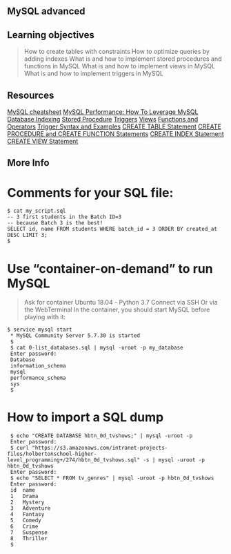 ## MySQL advanced

## Learning objectives

> How to create tables with constraints
> How to optimize queries by adding indexes
> What is and how to implement stored procedures and functions in MySQL
> What is and how to implement views in MySQL
> What is and how to implement triggers in MySQL

## Resources

[MySQL cheatsheet](https://devhints.io/mysql)
[MySQL Performance: How To Leverage MySQL Database Indexing](https://www.liquidweb.com/kb/mysql-optimization-how-to-leverage-mysql-database-indexing/)
[Stored Procedure](https://www.w3resource.com/mysql/mysql-procedure.php)
[Triggers](https://www.w3resource.com/mysql/mysql-triggers.php)
[Views](https://www.w3resource.com/mysql/mysql-views.php)
[Functions and Operators](https://dev.mysql.com/doc/refman/5.7/en/functions.html)
[Trigger Syntax and Examples](https://dev.mysql.com/doc/refman/5.7/en/trigger-syntax.html)
[CREATE TABLE Statement](https://dev.mysql.com/doc/refman/5.7/en/create-table.html)
[CREATE PROCEDURE and CREATE FUNCTION Statements](https://dev.mysql.com/doc/refman/5.7/en/create-procedure.html)
[CREATE INDEX Statement](https://dev.mysql.com/doc/refman/5.7/en/create-index.html)
[CREATE VIEW Statement](https://dev.mysql.com/doc/refman/5.7/en/create-view.html)


## More Info
# Comments for your SQL file:
```
$ cat my_script.sql
-- 3 first students in the Batch ID=3
-- because Batch 3 is the best!
SELECT id, name FROM students WHERE batch_id = 3 ORDER BY created_at DESC LIMIT 3;
$
```

# Use “container-on-demand” to run MySQL
> Ask for container Ubuntu 18.04 - Python 3.7
> Connect via SSH
> Or via the WebTerminal
> In the container, you should start MySQL before playing with it:

```
$ service mysql start
 * MySQL Community Server 5.7.30 is started
 $
 $ cat 0-list_databases.sql | mysql -uroot -p my_database
 Enter password: 
 Database
 information_schema
 mysql
 performance_schema
 sys
 $
 ```

# How to import a SQL dump
```
 $ echo "CREATE DATABASE hbtn_0d_tvshows;" | mysql -uroot -p
 Enter password: 
 $ curl "https://s3.amazonaws.com/intranet-projects-files/holbertonschool-higher-level_programming+/274/hbtn_0d_tvshows.sql" -s | mysql -uroot -p hbtn_0d_tvshows
 Enter password: 
 $ echo "SELECT * FROM tv_genres" | mysql -uroot -p hbtn_0d_tvshows
 Enter password: 
 id  name
 1   Drama
 2   Mystery
 3   Adventure
 4   Fantasy
 5   Comedy
 6   Crime
 7   Suspense
 8   Thriller
 $
 ```
